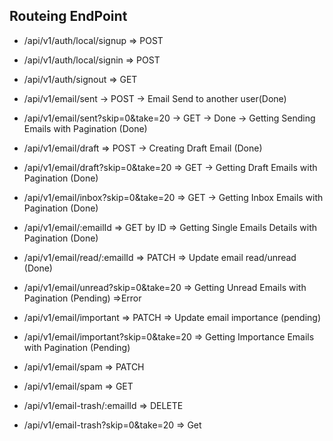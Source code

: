 ## Routeing EndPoint

- /api/v1/auth/local/signup => POST
- /api/v1/auth/local/signin => POST
- /api/v1/auth/signout => GET

- /api/v1/email/sent -> POST -> Email Send to another user(Done)
- /api/v1/email/sent?skip=0&take=20 -> GET -> Done -> Getting Sending Emails with Pagination (Done)
- /api/v1/email/draft => POST -> Creating Draft Email (Done)
- /api/v1/email/draft?skip=0&take=20 => GET -> Getting Draft Emails with Pagination (Done)

- /api/v1/email/inbox?skip=0&take=20 => GET -> Getting Inbox Emails with Pagination (Done)

- /api/v1/email/:emailId => GET by ID => Getting Single Emails Details with Pagination (Done)

- /api/v1/email/read/:emailId => PATCH => Update email read/unread (Done)
- /api/v1/email/unread?skip=0&take=20 => Getting Unread Emails with Pagination (Pending) =>Error

- /api/v1/email/important => PATCH => Update email importance (pending)
- /api/v1/email/important?skip=0&take=20 => Getting Importance Emails with Pagination (Pending)

- /api/v1/email/spam => PATCH
- /api/v1/email/spam => GET

- /api/v1/email-trash/:emailId => DELETE
- /api/v1/email-trash?skip=0&take=20 => Get
